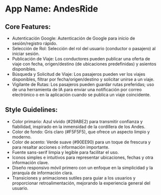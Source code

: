 # **App Name**: AndesRide

## Core Features:

- Autenticación Google: Autenticación de Google para inicio de sesión/registro rápido.
- Selección de Rol: Selección del rol del usuario (conductor o pasajero) al iniciar sesión.
- Publicación de Viaje: Los conductores pueden publicar una oferta de viaje con fecha, origen/destino (de ubicaciones predefinidas) y asientos disponibles.
- Búsqueda y Solicitud de Viaje: Los pasajeros pueden ver los viajes disponibles, filtrar por fecha/origen/destino y solicitar unirse a un viaje.
- Vigilante de Rutas: Los pasajeros pueden guardar rutas preferidas; uso de una herramienta de IA para enviar una notificación por correo electrónico o en la aplicación cuando se publica un viaje coincidente.

## Style Guidelines:

- Color primario: Azul vívido (#29ABE2) para transmitir confianza y fiabilidad, inspirado en la inmensidad de la cordillera de los Andes.
- Color de fondo: Gris claro (#F5F5F5), que ofrece un aspecto limpio y moderno.
- Color de acento: Verde suave (#90EE90) para un toque de frescura y para resaltar acciones o información importante.
- Fuente sans-serif limpia y legible para facilitar el uso.
- Iconos simples e intuitivos para representar ubicaciones, fechas y otra información clave.
- Diseño responsivo móvil primero con un enfoque en la simplicidad y la jerarquía de información clara.
- Transiciones y animaciones sutiles para guiar a los usuarios y proporcionar retroalimentación, mejorando la experiencia general del usuario.